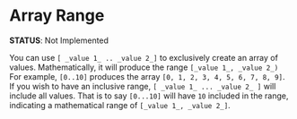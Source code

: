 # Array Range
**STATUS**: Not Implemented

You can use `[ _value 1_ .. _value 2_]` to exclusively create an array of values. Mathematically, it will produce the range `[_value 1_, _value 2_)` For example, `[0..10]` produces the array `[0, 1, 2, 3, 4, 5, 6, 7, 8, 9]`. If you wish to have an inclusive range, `[ _value 1_ ... _value 2_ ]` will include all values. That is to say `[0...10]` will have `10` included in the range, indicating a mathematical range of `[_value 1_, _value 2_]`.

